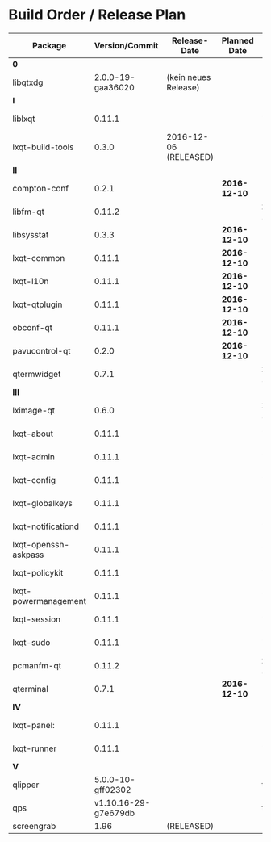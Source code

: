 # Build Order / Release Plan
| Package               | Version/Commit     | Release-Date          | Planned Date        | Proposed Date  |
|-----------------------|--------------------|-----------------------|---------------------|----------------| 
| **0**                                                                                                     |
| libqtxdg              | 2.0.0-19-gaa36020  | (kein neues Release)  |                     |                |
| **I**                                                                                                     |
| liblxqt               | 0.11.1             |                       |                     | 2016-12-17     |
| lxqt-build-tools      | 0.3.0              | 2016-12-06 (RELEASED) |                     |                | 
| **II**                                                                                                    |
| compton-conf          | 0.2.1              |                       | **2016-12-10**      |                |
| libfm-qt              | 0.11.2             |                       |                     | **2016.12-17** |
| libsysstat            | 0.3.3              |                       | **2016-12-10**      |                |
| lxqt-common           | 0.11.1             |                       | **2016-12-10**      |                |
| lxqt-l10n             | 0.11.1             |                       | **2016-12-10**      |                |
| lxqt-qtplugin         | 0.11.1             |                       | **2016-12-10**      |                |
| obconf-qt             | 0.11.1             |                       | **2016-12-10**      |                |
| pavucontrol-qt        | 0.2.0              |                       | **2016-12-10**      |                |
| qtermwidget           | 0.7.1              |                       |                     | **2016-12-17** |
| **III**                                                                                                   |
| lximage-qt            | 0.6.0              |                       |                     | **2016-12-17** |
| lxqt-about            | 0.11.1             |                       |                     | 2016-12-17     |
| lxqt-admin            | 0.11.1             |                       |                     | 2016-12-17     |
| lxqt-config           | 0.11.1             |                       |                     | 2016-12-17     |
| lxqt-globalkeys       | 0.11.1             |                       |                     | 2016-12-17     |
| lxqt-notificationd    | 0.11.1             |                       |                     | 2016-12-17     |
| lxqt-openssh-askpass  | 0.11.1             |                       |                     | 2016-12-17     |
| lxqt-policykit        | 0.11.1             |                       |                     | 2016-12-17     |
| lxqt-powermanagement  | 0.11.1             |                       |                     | 2016-12-17     |
| lxqt-session          | 0.11.1             |                       |                     | 2016-12-17     |
| lxqt-sudo             | 0.11.1             |                       |                     | 2016-12-17     |
| pcmanfm-qt            | 0.11.2             |                       |                     | **2016-12-17** |
| qterminal             | 0.7.1              |                       | **2016-12-10**      |                |
| **IV**                                                                                                    |
| lxqt-panel:           | 0.11.1             |                       |                     | 2016-12-17     |
| lxqt-runner           | 0.11.1             |                       |                     | 2016-12-17     |
| **V**                                                                                                     |
| qlipper               | 5.0.0-10-gff02302  |                       |                     | this year      |
| qps                   | v1.10.16-29-g7e679db |                     |                     | this year      |
| screengrab            | 1.96               | (RELEASED)            |                     |                |


